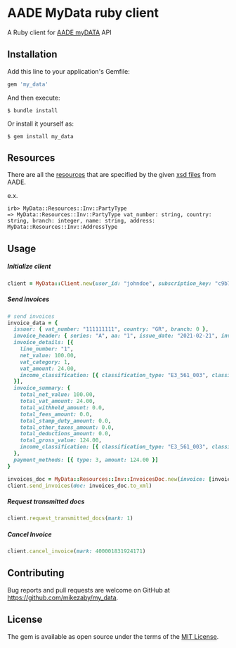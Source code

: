 # AADE MyData ruby client

A Ruby client for [AADE myDATA](https://www.aade.gr/mydata) API

## Installation

Add this line to your application's Gemfile:

```ruby
gem 'my_data'
```

And then execute:

    $ bundle install

Or install it yourself as:

    $ gem install my_data

## Resources
There are all the [resources](https://github.com/mikezaby/my_data/tree/master/lib/my_data/resources)
that are specified by the given
[xsd files](https://www.aade.gr/sites/default/files/2020-11/version%20v1.0.2%20XSDs.zip) from AADE.

e.x.
```irb
irb> MyData::Resources::Inv::PartyType
=> MyData::Resources::Inv::PartyType vat_number: string, country: string, branch: integer, name: string, address: MyData::Resources::Inv::AddressType
```

## Usage

##### Initialize client
```ruby
client = MyData::Client.new(user_id: "johndoe", subscription_key: "c9b79ff1841fb5cfecc66e1ea5a29b4d")
```

##### Send invoices
```ruby
# send invoices
invoice_data = {
  issuer: { vat_number: "111111111", country: "GR", branch: 0 },
  invoice_header: { series: "A", aa: "1", issue_date: "2021-02-21", invoice_type: "11.2", currency: "EUR" },
  invoice_details: [{
    line_number: "1",
    net_value: 100.00,
    vat_category: 1,
    vat_amount: 24.00,
    income_classification: [{ classification_type: "E3_561_003", classification_category: "category1_3", amount: 100.00 }]
  }],
  invoice_summary: {
    total_net_value: 100.00,
    total_vat_amount: 24.00,
    total_withheld_amount: 0.0,
    total_fees_amount: 0.0,
    total_stamp_duty_amount: 0.0,
    total_other_taxes_amount: 0.0,
    total_deductions_amount: 0.0,
    total_gross_value: 124.00,
    income_classification: [{ classification_type: "E3_561_003", classification_category: "category1_3", amount: 100.00 }]
  },
  payment_methods: [{ type: 3, amount: 124.00 }]
}

invoices_doc = MyData::Resources::Inv::InvoicesDoc.new(invoice: [invoice_data])
client.send_invoices(doc: invoices_doc.to_xml)
```

##### Request transmitted docs
```ruby
client.request_transmitted_docs(mark: 1)
```

##### Cancel Invoice
  ```ruby
client.cancel_invoice(mark: 400001831924171)
  ```

## Contributing

Bug reports and pull requests are welcome on GitHub at https://github.com/mikezaby/my_data.

## License

The gem is available as open source under the terms of the [MIT License](https://opensource.org/licenses/MIT).
